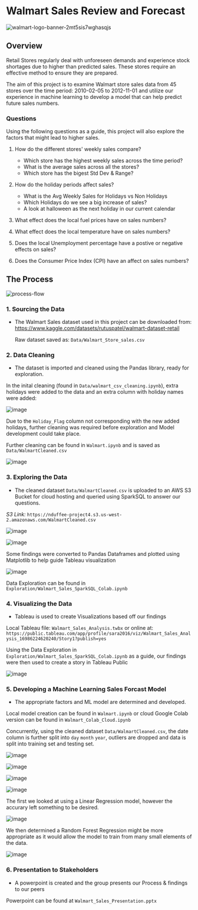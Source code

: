 # Walmart Sales Review and Forecast
![walmart-logo-banner-2mt5sis7wghasqjs](https://github.com/nicduffee/project-4/assets/91498217/d3669dbf-7fde-4b4a-af03-a2bca05f3b92)



## Overview
Retail Stores regularly deal with unforeseen demands and experience stock shortages due to higher than predicted sales. These stores require an effective method to ensure they are prepared.</br>

The aim of this project is to examine Walmart store sales data from 45 stores over the time period: 2010-02-05 to 2012-11-01 and utilize our experience in machine learning to develop a model that can help predict future sales numbers.</br>

### Questions
Using the following questions as a guide, this project will also explore the factors that might lead to higher sales.
 
1. How do the different stores' weekly sales compare?
    - Which store has the highest weekly sales across the time period?
    - What is the average sales across all the stores?
    - Which store has the bigest Std Dev & Range?

2. How do the holiday periods affect sales?
    - What is the Avg Weekly Sales for Holidays vs Non Holidays
    - Which Holidays do we see a big increase of sales?
    - A look at halloween as the next holiday in our current calendar

3. What effect does the local fuel prices have on sales numbers?

4. What effect does the local temperature have on sales numbers?

5. Does the local Unemployment percentage have a postive or negative effects on sales?

6. Does the Consumer Price Index (CPI) have an affect on sales numbers?

## The Process
![process-flow](https://github.com/nicduffee/project-4/assets/91498217/83b8b5a5-6e5c-4b82-82f8-91722928a201)

### 1. Sourcing the Data
- The Walmart Sales dataset used in this project can be downloaded from: </br>
   https://www.kaggle.com/datasets/rutuspatel/walmart-dataset-retail</br>

   Raw dataset saved as: `Data/Walmart_Store_sales.csv`

### 2. Data Cleaning
- The dataset is imported and cleaned using the Pandas library, ready for exploration.

In the inital cleaning (found in `Data/walmart_csv_cleaning.ipynb`), extra holidays were added to the data and an extra column with holiday names were added: </br>

![image](https://github.com/nicduffee/project-4/assets/91498217/7d36f4b0-6e31-4d8f-9b18-504b289b7fcb) </br>

Due to the `Holiday_Flag` column not corresponding with the new added holidays, further cleaning was required before exploration and Model development could take place.</br>

Further cleaning can be found in `Walmart.ipynb` and is saved as `Data/WalmartCleaned.csv`

![image](https://github.com/nicduffee/project-4/assets/91498217/6b39e33a-43ce-49b7-9c30-b4c3b8f02c23)


### 3. Exploring the Data
- The cleaned dataset `Data/WalmartCleaned.csv` is uploaded to an AWS S3 Bucket for cloud hosting and queried using SparkSQL to answer our questions. </br>

_S3 Link:_ `https://nduffee-project4.s3.us-west-2.amazonaws.com/WalmartCleaned.csv`

![image](https://github.com/nicduffee/project-4/assets/91498217/002eb33b-cc51-44de-a803-048d4ecf16fc)

![image](https://github.com/nicduffee/project-4/assets/91498217/7cc0d719-5094-4f23-b398-498ddd36bd65) </br>

Some findings were converted to Pandas Dataframes and plotted using Matplotlib to help guide Tableau visualization </br>

![image](https://github.com/nicduffee/project-4/assets/91498217/2190c75b-4b4b-42ee-914d-b518c064e4d6)


Data Exploration can be found in `Exploration/Walmart_Sales_SparkSQL_Colab.ipynb`

### 4. Visualizing the Data
- Tableau is used to create Visualizations based off our findings

Local Tableau file: `Walmart_Sales_Analysis.twbx` or online at: </br> 
`https://public.tableau.com/app/profile/sara2016/viz/Walmart_Sales_Analysis_16986224620240/Story1?publish=yes`

Using the Data Exploration in `Exploration/Walmart_Sales_SparkSQL_Colab.ipynb` as a guide, our findings were then used to create a story in Tableau Public </br>

![image](https://github.com/nicduffee/project-4/assets/91498217/30923ece-b95b-4dc9-9dd1-2e69a6bccf0c)


### 5. Developing a Machine Learning Sales Forcast Model
- The appropriate factors and ML model are determined and developed.

Local model creation can be found in `Walmart.ipynb` or cloud Google Colab version can be found in `Walmart_Colab_Cloud.ipynb`

Concurrently, using the cleaned dataset `Data/WalmartCleaned.csv`, the date column is further split into `day` `month` `year`, outliers are dropped and data is split into training set and testing set. </br>

![image](https://github.com/nicduffee/project-4/assets/91498217/5f73468d-f3be-44de-8255-5a31a0a22729) 

![image](https://github.com/nicduffee/project-4/assets/91498217/abb2404f-88c4-403e-ae81-0560cf942b03)

![image](https://github.com/nicduffee/project-4/assets/91498217/83deab7c-5009-41b0-b9ee-f8e8b9612958) 

![image](https://github.com/nicduffee/project-4/assets/91498217/20291a6c-564f-4e2a-8589-4a1f8bcf8f3e) </br>

The first we looked at using a Linear Regression model, however the accurary left something to be desired. </br>

![image](https://github.com/nicduffee/project-4/assets/91498217/99f43d0a-b52e-468b-869f-7f82c72c7e2e) </br>

We then determined a Random Forest Regression might be more appropriate as it would allow the model to train from many small elements of the data.

![image](https://github.com/nicduffee/project-4/assets/91498217/4c93ac4c-41a7-4e67-8b9b-a268b8ff324d)

### 6. Presentation to Stakeholders
- A powerpoint is created and the group presents our Process & findings to our peers

Powerpoint can be found at `Walmart_Sales_Presentation.pptx`
